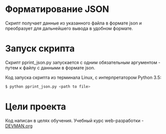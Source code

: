 # Форматирование JSON

Скрипт получает данные из указанного файла в формате json и преобразует для дальнейшего вывода в удобном формате.

# Запуск скрипта

Скрипт pprint_json.py запускается с одним обязательным аргументом - путем к файлу с данными в формате json.

Код запуска скрипта из терминала Linux, с интерпретатором Python 3.5:

```bash
$ python pprint_json.py <path to file>
```


# Цели проекта

Код написан в целях обучения. Учебный курс web-разработки - [DEVMAN.org](https://devman.org)
